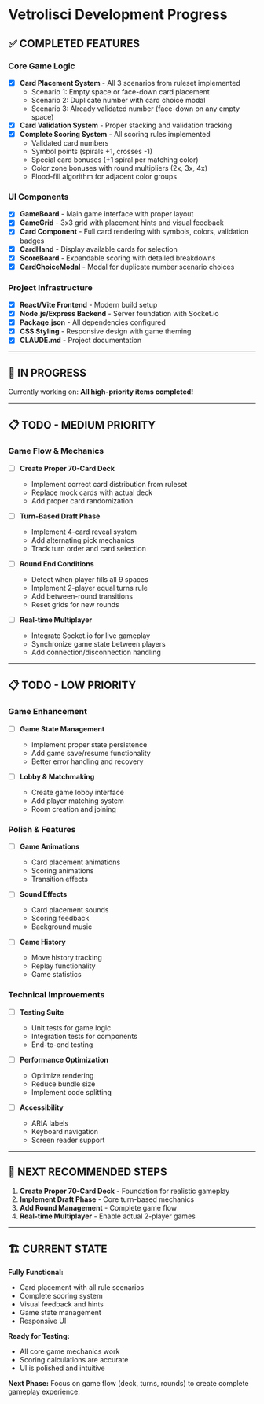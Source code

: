 # Vetrolisci Development Progress

## ✅ **COMPLETED FEATURES**

### Core Game Logic
- [x] **Card Placement System** - All 3 scenarios from ruleset implemented
  - Scenario 1: Empty space or face-down card placement
  - Scenario 2: Duplicate number with card choice modal
  - Scenario 3: Already validated number (face-down on any empty space)
- [x] **Card Validation System** - Proper stacking and validation tracking
- [x] **Complete Scoring System** - All scoring rules implemented
  - Validated card numbers
  - Symbol points (spirals +1, crosses -1)
  - Special card bonuses (+1 spiral per matching color)
  - Color zone bonuses with round multipliers (2x, 3x, 4x)
  - Flood-fill algorithm for adjacent color groups

### UI Components
- [x] **GameBoard** - Main game interface with proper layout
- [x] **GameGrid** - 3x3 grid with placement hints and visual feedback
- [x] **Card Component** - Full card rendering with symbols, colors, validation badges
- [x] **CardHand** - Display available cards for selection
- [x] **ScoreBoard** - Expandable scoring with detailed breakdowns
- [x] **CardChoiceModal** - Modal for duplicate number scenario choices

### Project Infrastructure
- [x] **React/Vite Frontend** - Modern build setup
- [x] **Node.js/Express Backend** - Server foundation with Socket.io
- [x] **Package.json** - All dependencies configured
- [x] **CSS Styling** - Responsive design with game theming
- [x] **CLAUDE.md** - Project documentation

---

## 🔄 **IN PROGRESS**

Currently working on: **All high-priority items completed!**

---

## 📋 **TODO - MEDIUM PRIORITY**

### Game Flow & Mechanics
- [ ] **Create Proper 70-Card Deck** 
  - Implement correct card distribution from ruleset
  - Replace mock cards with actual deck
  - Add proper card randomization

- [ ] **Turn-Based Draft Phase**
  - Implement 4-card reveal system
  - Add alternating pick mechanics
  - Track turn order and card selection

- [ ] **Round End Conditions**
  - Detect when player fills all 9 spaces
  - Implement 2-player equal turns rule
  - Add between-round transitions
  - Reset grids for new rounds

- [ ] **Real-time Multiplayer**
  - Integrate Socket.io for live gameplay
  - Synchronize game state between players
  - Add connection/disconnection handling

---

## 📋 **TODO - LOW PRIORITY**

### Game Enhancement
- [ ] **Game State Management**
  - Implement proper state persistence
  - Add game save/resume functionality
  - Better error handling and recovery

- [ ] **Lobby & Matchmaking**
  - Create game lobby interface
  - Add player matching system
  - Room creation and joining

### Polish & Features
- [ ] **Game Animations**
  - Card placement animations
  - Scoring animations
  - Transition effects

- [ ] **Sound Effects**
  - Card placement sounds
  - Scoring feedback
  - Background music

- [ ] **Game History**
  - Move history tracking
  - Replay functionality
  - Game statistics

### Technical Improvements
- [ ] **Testing Suite**
  - Unit tests for game logic
  - Integration tests for components
  - End-to-end testing

- [ ] **Performance Optimization**
  - Optimize rendering
  - Reduce bundle size
  - Implement code splitting

- [ ] **Accessibility**
  - ARIA labels
  - Keyboard navigation
  - Screen reader support

---

## 🎯 **NEXT RECOMMENDED STEPS**

1. **Create Proper 70-Card Deck** - Foundation for realistic gameplay
2. **Implement Draft Phase** - Core turn-based mechanics
3. **Add Round Management** - Complete game flow
4. **Real-time Multiplayer** - Enable actual 2-player games

---

## 🏗️ **CURRENT STATE**

**Fully Functional:**
- Card placement with all rule scenarios
- Complete scoring system
- Visual feedback and hints
- Game state management
- Responsive UI

**Ready for Testing:**
- All core game mechanics work
- Scoring calculations are accurate
- UI is polished and intuitive

**Next Phase:**
Focus on game flow (deck, turns, rounds) to create complete gameplay experience.